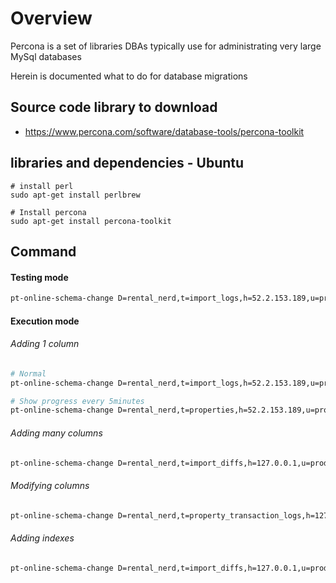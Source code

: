 # Overview
Percona is a set of libraries DBAs typically use for administrating very large MySql databases

Herein is documented what to do for database migrations

## Source code library to download
  - https://www.percona.com/software/database-tools/percona-toolkit

## libraries and dependencies - Ubuntu
```
# install perl
sudo apt-get install perlbrew

# Install percona
sudo apt-get install percona-toolkit
```

## Command

#### Testing mode
```bash
pt-online-schema-change D=rental_nerd,t=import_logs,h=52.2.153.189,u=prod --alter="ADD COLUMN lot INT(11)" --alter-foreign-keys-method="auto" --ask-pass --dry-run
```

#### Execution mode

###### Adding 1 column
```bash
# Normal
pt-online-schema-change D=rental_nerd,t=import_logs,h=52.2.153.189,u=prod --alter="ADD COLUMN lot INT(11)" --alter-foreign-keys-method="auto" --ask-pass --execute

# Show progress every 5minutes
pt-online-schema-change D=rental_nerd,t=properties,h=52.2.153.189,u=prod --progress time,5 --alter="ADD COLUMN lot INT(11)" --alter-foreign-keys-method="auto" --ask-pass --execute 
```

###### Adding many columns
```bash
pt-online-schema-change D=rental_nerd,t=import_diffs,h=127.0.0.1,u=prod --progress time,5 --alter="ADD COLUMN price_listed INT(11), ADD COLUMN price_closed INT(11);" --alter-foreign-keys-method="auto" --ask-pass --execute 
```

###### Modifying columns
```bash
pt-online-schema-change D=rental_nerd,t=property_transaction_logs,h=127.0.0.1,u=prod --alter="CHANGE transaction_type transaction_type varchar(50) DEFAULT NULL;" --alter-foreign-keys-method="auto" --ask-pass  --execute
```

###### Adding indexes
```bash
pt-online-schema-change D=rental_nerd,t=import_diffs,h=127.0.0.1,u=prod --alter="ADD INDEX imd_add (address) USING BTREE" --alter-foreign-keys-method="auto" --ask-pass  --execute
```